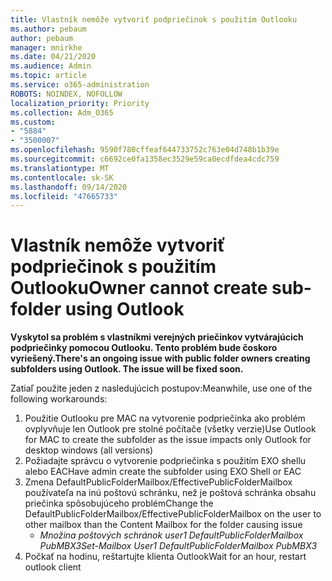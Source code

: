```yaml
---
title: Vlastník nemôže vytvoriť podpriečinok s použitím Outlooku
ms.author: pebaum
author: pebaum
manager: mnirkhe
ms.date: 04/21/2020
ms.audience: Admin
ms.topic: article
ms.service: o365-administration
ROBOTS: NOINDEX, NOFOLLOW
localization_priority: Priority
ms.collection: Adm_O365
ms.custom:
- "5884"
- "3500007"
ms.openlocfilehash: 9590f780cffeaf644733752c763e04d748b1b39e
ms.sourcegitcommit: c6692ce0fa1358ec3529e59ca0ecdfdea4cdc759
ms.translationtype: MT
ms.contentlocale: sk-SK
ms.lasthandoff: 09/14/2020
ms.locfileid: "47665733"
---
```

# <a name="owner-cannot-create-sub-folder-using-outlook"></a><span data-ttu-id="94368-102">Vlastník nemôže vytvoriť podpriečinok s použitím Outlooku</span><span class="sxs-lookup"><span data-stu-id="94368-102">Owner cannot create sub-folder using Outlook</span></span>

<span data-ttu-id="94368-103">**Vyskytol sa problém s vlastníkmi verejných priečinkov vytvárajúcich podpriečinky pomocou Outlooku. Tento problém bude čoskoro vyriešený.**</span><span class="sxs-lookup"><span data-stu-id="94368-103">**There's an ongoing issue with public folder owners creating subfolders using Outlook. The issue will be fixed soon.**</span></span>

<span data-ttu-id="94368-104">Zatiaľ použite jeden z nasledujúcich postupov:</span><span class="sxs-lookup"><span data-stu-id="94368-104">Meanwhile, use one of the following workarounds:</span></span>

1. <span data-ttu-id="94368-105">Použitie Outlooku pre MAC na vytvorenie podpriečinka ako problém ovplyvňuje len Outlook pre stolné počítače (všetky verzie)</span><span class="sxs-lookup"><span data-stu-id="94368-105">Use Outlook for MAC to create the subfolder as the issue impacts only Outlook for desktop windows (all versions)</span></span>
2. <span data-ttu-id="94368-106">Požiadajte správcu o vytvorenie podpriečinka s použitím EXO shellu alebo EAC</span><span class="sxs-lookup"><span data-stu-id="94368-106">Have admin create the subfolder using EXO Shell or EAC</span></span>
3. <span data-ttu-id="94368-107">Zmena DefaultPublicFolderMailbox/EffectivePublicFolderMailbox používateľa na inú poštovú schránku, než je poštová schránka obsahu priečinka spôsobujúceho problém</span><span class="sxs-lookup"><span data-stu-id="94368-107">Change the DefaultPublicFolderMailbox/EffectivePublicFolderMailbox on the user to other mailbox than the Content Mailbox for the folder causing issue</span></span>  
    - <span data-ttu-id="94368-108">*Množina poštových schránok user1 DefaultPublicFolderMailbox PubMBX3*</span><span class="sxs-lookup"><span data-stu-id="94368-108">*Set-Mailbox User1 DefaultPublicFolderMailbox PubMBX3*</span></span>
4. <span data-ttu-id="94368-109">Počkať na hodinu, reštartujte klienta Outlook</span><span class="sxs-lookup"><span data-stu-id="94368-109">Wait for an hour, restart outlook client</span></span>